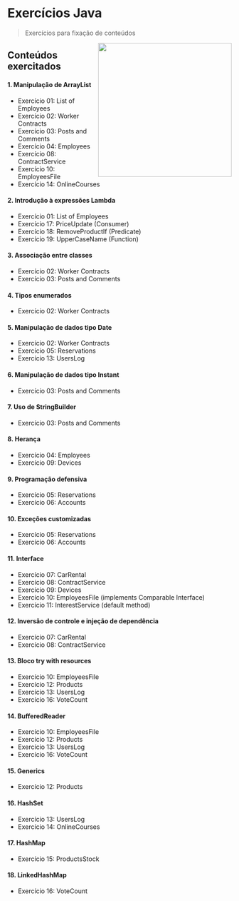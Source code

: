 # Exercícios Java
> Exercícios para fixação de conteúdos
<img src="https://media0.giphy.com/media/3o6fJ5z2bgCLBshZUA/200w.webp" align="right" width="300">

## Conteúdos exercitados
#### 1. Manipulação de ArrayList
   - Exercício 01: List of Employees
   - Exercício 02: Worker Contracts
   - Exercício 03: Posts and Comments
   - Exercício 04: Employees
   - Exercício 08: ContractService
   - Exercício 10: EmployeesFile
   - Exercício 14: OnlineCourses

#### 2. Introdução à expressões Lambda
   - Exercício 01: List of Employees
   - Exercício 17: PriceUpdate (Consumer)
   - Exercício 18: RemoveProductIf (Predicate)
   - Exercício 19: UpperCaseName (Function)

#### 3. Associação entre classes
   - Exercício 02: Worker Contracts
   - Exercício 03: Posts and Comments
   
#### 4. Tipos enumerados
   - Exercício 02: Worker Contracts

#### 5. Manipulação de dados tipo Date 
   - Exercício 02: Worker Contracts
   - Exercício 05: Reservations
   - Exercício 13: UsersLog

#### 6. Manipulação de dados tipo Instant
   - Exercício 03: Posts and Comments

#### 7. Uso de StringBuilder
   - Exercício 03: Posts and Comments
   
#### 8. Herança
   - Exercício 04: Employees
   - Exercício 09: Devices
    
#### 9. Programação defensiva
   - Exercício 05: Reservations
   - Exercício 06: Accounts
    
#### 10. Exceções customizadas
   - Exercício 05: Reservations
   - Exercício 06: Accounts
    
#### 11. Interface
   - Exercício 07: CarRental
   - Exercício 08: ContractService
   - Exercício 09: Devices
   - Exercício 10: EmployeesFile (implements Comparable Interface)
   - Exercício 11: InterestService (default method)
   
#### 12. Inversão de controle e injeção de dependência
   - Exercício 07: CarRental
   - Exercício 08: ContractService

#### 13. Bloco try with resources
   - Exercício 10: EmployeesFile
   - Exercício 12: Products
   - Exercício 13: UsersLog
   - Exercício 16: VoteCount
   
#### 14. BufferedReader
   - Exercício 10: EmployeesFile
   - Exercício 12: Products
   - Exercício 13: UsersLog
   - Exercício 16: VoteCount   
   
#### 15. Generics
   - Exercício 12: Products

#### 16. HashSet
   - Exercício 13: UsersLog
   - Exercício 14: OnlineCourses
 
#### 17. HashMap
   - Exercício 15: ProductsStock

#### 18. LinkedHashMap
   - Exercício 16: VoteCount 
